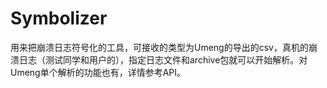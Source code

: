# Symbolizer
用来把崩溃日志符号化的工具，可接收的类型为Umeng的导出的csv，真机的崩溃日志（测试同学和用户的），指定日志文件和archive包就可以开始解析。对Umeng单个解析的功能也有，详情参考API。
